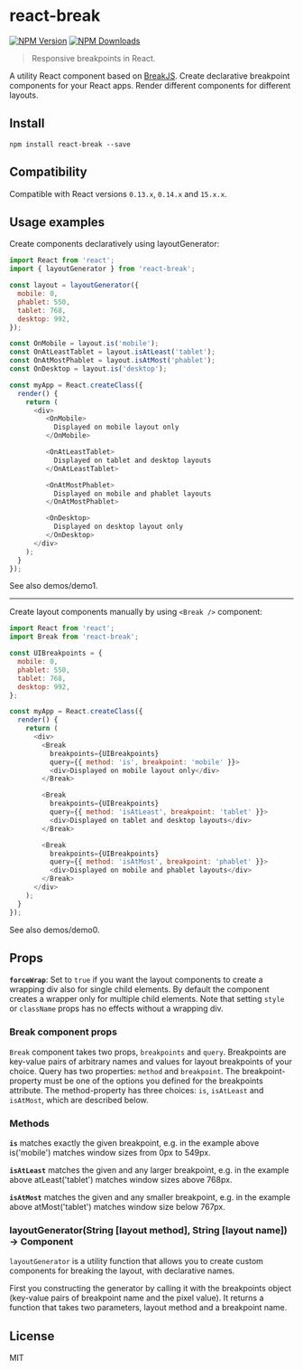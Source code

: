 # react-break

[![NPM Version](https://img.shields.io/npm/v/react-break.svg?style=flat)](https://www.npmjs.com/package/react-break)
[![NPM Downloads](https://img.shields.io/npm/dm/react-break.svg?style=flat)](https://www.npmjs.com/package/react-break)

> Responsive breakpoints in React.

A utility React component based on [BreakJS](https://github.com/nygardk/BreakJS/). Create declarative breakpoint components for your React apps. Render different components for different layouts.

## Install

```shell
npm install react-break --save
```

## Compatibility

Compatible with React versions `0.13.x`, `0.14.x` and `15.x.x`.

## Usage examples

Create components declaratively using layoutGenerator:

```js
import React from 'react';
import { layoutGenerator } from 'react-break';

const layout = layoutGenerator({
  mobile: 0,
  phablet: 550,
  tablet: 768,
  desktop: 992,
});

const OnMobile = layout.is('mobile');
const OnAtLeastTablet = layout.isAtLeast('tablet');
const OnAtMostPhablet = layout.isAtMost('phablet');
const OnDesktop = layout.is('desktop');

const myApp = React.createClass({
  render() {
    return (
      <div>
         <OnMobile>
           Displayed on mobile layout only
         </OnMobile>

         <OnAtLeastTablet>
           Displayed on tablet and desktop layouts
         </OnAtLeastTablet>

         <OnAtMostPhablet>
           Displayed on mobile and phablet layouts
         </OnAtMostPhablet>

         <OnDesktop>
           Displayed on desktop layout only
         </OnDesktop>
      </div>
    );
  }
});
```
See also demos/demo1.

----------------------------------------------

Create layout components manually by using `<Break />` component:

```js
import React from 'react';
import Break from 'react-break';

const UIBreakpoints = {
  mobile: 0,
  phablet: 550,
  tablet: 768,
  desktop: 992,
};

const myApp = React.createClass({
  render() {
    return (
      <div>
        <Break
          breakpoints={UIBreakpoints}
          query={{ method: 'is', breakpoint: 'mobile' }}>
          <div>Displayed on mobile layout only</div>
        </Break>

        <Break
          breakpoints={UIBreakpoints}
          query={{ method: 'isAtLeast', breakpoint: 'tablet' }}>
          <div>Displayed on tablet and desktop layouts</div>
        </Break>

        <Break
          breakpoints={UIBreakpoints}
          query={{ method: 'isAtMost', breakpoint: 'phablet' }}>
          <div>Displayed on mobile and phablet layouts</div>
        </Break>
      </div>
    );
  }
});
```
See also demos/demo0.

## Props

__`forceWrap`__: Set to `true` if you want the layout components to create
a wrapping div also for single child elements. By default the component creates
a wrapper only for multiple child elements. Note that setting `style`
or `className` props has no effects without a wrapping div.

### Break component props

`Break` component takes two props, `breakpoints` and `query`.
Breakpoints are key-value pairs of arbitrary names and values for
layout breakpoints of your choice. Query has two properties:
`method` and `breakpoint`. The breakpoint-property must be one of the
options you defined for the breakpoints attribute. The method-property
has three choices: `is`, `isAtLeast` and `isAtMost`, which are described below.

### Methods

__`is`__ matches exactly the given breakpoint, e.g. in the example
above is('mobile') matches window sizes from 0px to 549px.

__`isAtLeast`__ matches the given and any larger breakpoint, e.g.
in the example above atLeast('tablet') matches window sizes above 768px.

__`isAtMost`__ matches the given and any smaller breakpoint, e.g.
in the example above atMost('tablet') matches window size below 767px.

### layoutGenerator(String [layout method], String [layout name]) -> Component

`layoutGenerator` is a utility function that allows you to
create custom components for breaking the layout, with declarative names.

First you constructing the generator by calling it with the breakpoints
object (key-value pairs of breakpoint name and the pixel value). It returns a
function that takes two parameters, layout method and a breakpoint name.

## License

MIT

